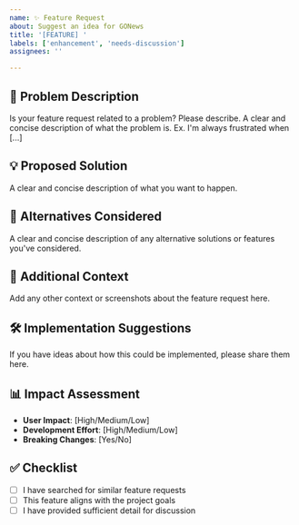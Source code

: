 ```yaml
---
name: ✨ Feature Request
about: Suggest an idea for GONews
title: '[FEATURE] '
labels: ['enhancement', 'needs-discussion']
assignees: ''

---
```


## 🎯 Problem Description
Is your feature request related to a problem? Please describe.
A clear and concise description of what the problem is. Ex. I'm always frustrated when [...]

## 💡 Proposed Solution
A clear and concise description of what you want to happen.

## 🔄 Alternatives Considered
A clear and concise description of any alternative solutions or features you've considered.

## 🎨 Additional Context
Add any other context or screenshots about the feature request here.

## 🛠️ Implementation Suggestions
If you have ideas about how this could be implemented, please share them here.

## 📊 Impact Assessment
- **User Impact**: [High/Medium/Low]
- **Development Effort**: [High/Medium/Low]
- **Breaking Changes**: [Yes/No]

## ✅ Checklist
- [ ] I have searched for similar feature requests
- [ ] This feature aligns with the project goals
- [ ] I have provided sufficient detail for discussion
